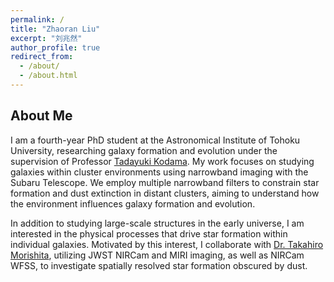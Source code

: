 ```yaml
---
permalink: /
title: "Zhaoran Liu"
excerpt: "刘兆然"
author_profile: true
redirect_from: 
  - /about/
  - /about.html
---
```


About Me
------

I am a fourth-year PhD student at the Astronomical Institute of Tohoku University, researching galaxy formation and evolution under the supervision of Professor [Tadayuki Kodama](http://mahalo.galaxy.bindcloud.jp/pg39.html). My work focuses on studying galaxies within cluster environments using narrowband imaging with the Subaru Telescope. We employ multiple narrowband filters to constrain star formation and dust extinction in distant clusters, aiming to understand how the environment influences galaxy formation and evolution.

In addition to studying large-scale structures in the early universe, I am interested in the physical processes that drive star formation within individual galaxies. Motivated by this interest, I collaborate with [Dr. Takahiro Morishita](https://mtakahiro.github.io), utilizing JWST NIRCam and MIRI imaging, as well as NIRCam WFSS, to investigate spatially resolved star formation obscured by dust. 


